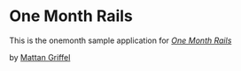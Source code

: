 # One Month Rails

This is the onemonth sample application for
[*One Month Rails*](http://onemonthrails.com)

by [Mattan Griffel](http://mattangriffel.com)